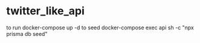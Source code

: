 # twitter_like_api
to run docker-compose up -d
to seed
docker-compose exec api sh -c "npx prisma db seed"
